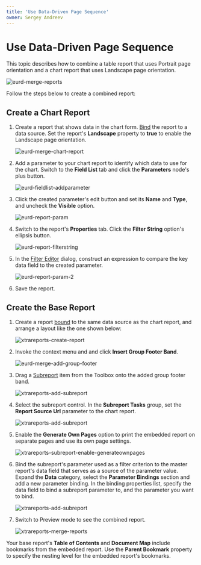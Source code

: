 ```yaml
---
title: 'Use Data-Driven Page Sequence'
owner: Sergey Andreev
---
```


# Use Data-Driven Page Sequence

This topic describes how to combine a table report that uses Portrait page orientation and a chart report that uses Landscape page orientation.

![eurd-merge-reports](../../../images/eurd-merge-reports.png)

Follow the steps below to create a combined report:

## Create a Chart Report

1. Create a report that shows data in the chart form. [Bind](../bind-to-data/bind-a-report-to-a-database.md) the report to a data source. Set the report's **Landscape** property to **true** to enable the Landscape page orientation.

    ![eurd-merge-chart-report](../../../images/eurd-merge-chart-report.png)

1. Add a parameter to your chart report to identify which data to use for the chart. Switch to the **Field List** tab and click the **Parameters** node's plus button.

    ![eurd-fieldlist-addparameter](../../../images/eurd-fieldlist-addparameter.png)

1. Click the created parameter's edit button and set its **Name** and **Type**, and uncheck the **Visible** option.

    ![eurd-report-param](../../../images/eurd-report-param.png)

1. Switch to the report's **Properties** tab. Click the **Filter String** option's ellipsis button.

    ![eurd-report-filterstring](../../../images/eurd-report-filterstring.png)

1. In the [Filter Editor](../shape-report-data/filter-data/filter-data-at-the-report-level.md) dialog, construct an expression to compare the key data field to the created parameter.

    ![eurd-report-param-2](../../../images/eurd-report-param-2.png)

1. Save the report.

## Create the Base Report

1. Create a report [bound](../bind-to-data/bind-a-report-to-a-database.md) to the same data source as the chart report, and arrange a layout like the one shown below:

    ![xtrareports-create-report](../../../images/eurd-merge-products-report-layout.png)

2. Invoke the context menu and and click **Insert Group Footer Band**.

	![eurd-merge-add-group-footer](../../../images/eurd-merge-add-group-footer.png)

3. Drag a [Subreport](../use-report-elements/use-basic-report-controls/subreport.md) item from the Toolbox onto the added group footer band.

    ![xtrareports-add-subreport](../../../images/eurd-merge-add-subreport.png)

4. Select the subreport control. In the **Subreport Tasks** group, set the **Report Source Url** parameter to the chart report.

    ![xtrareports-add-subreport](../../../images/eurd-merge-configure-subreport.png)

5. Enable the **Generate Own Pages** option to print the embedded report on separate pages and use its own page settings.

    ![xtrareports-subreport-enable-generateownpages](../../../images/eurd-merge-enable-generateownpages-2.png)

6. Bind the subreport's parameter used as a filter criterion to the master report's data field that serves as a source of the parameter value. Expand the **Data** category, select the **Parameter Bindings** section and add a new parameter binding. In the binding properties list, specify the data field to bind a subreport parameter to, and the parameter you want to bind.

    ![xtrareports-add-subreport](../../../images/eurd-merge-subreport-add-parameter.png)

7. Switch to Preview mode to see the combined report.

    ![xtrareports-merge-reports](../../../images/eurd-merge-reports.png)

Your base report's **Table of Contents** and **Document Map** include bookmarks from the embedded report. Use the **Parent Bookmark** property to specify the nesting level for the embedded report's bookmarks.
